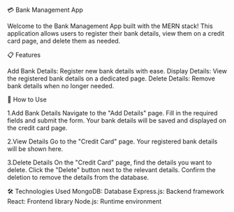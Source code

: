 💳 Bank Management App

Welcome to the Bank Management App built with the MERN stack! This application allows users to register their bank details, view them on a credit card page, and delete them as needed.

📋 Features

Add Bank Details: Register new bank details with ease.
Display Details: View the registered bank details on a dedicated page.
Delete Details: Remove bank details when no longer needed.

🏦 How to Use

1.Add Bank Details
Navigate to the "Add Details" page.
Fill in the required fields and submit the form.
Your bank details will be saved and displayed on the credit card page.

2.View Details
Go to the "Credit Card" page.
Your registered bank details will be shown here.

3.Delete Details
On the "Credit Card" page, find the details you want to delete.
Click the "Delete" button next to the relevant details.
Confirm the deletion to remove the details from the database.

🛠️ Technologies Used
MongoDB: Database
Express.js: Backend framework
React: Frontend library
Node.js: Runtime environment
